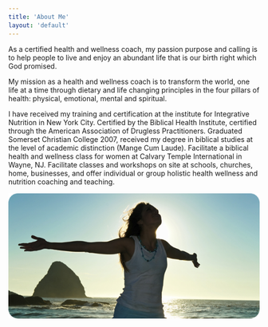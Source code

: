```yaml
---
title: 'About Me'
layout: 'default'
---
```

As a certified health and wellness coach, my passion purpose and calling is to help people to live and enjoy an abundant life that is our birth right which God promised.

My mission as a health and wellness coach is to transform the world, one life at a time through dietary and life changing principles in the four pillars of health: physical, emotional, mental and spiritual.

I have received my training and certification at the institute for Integrative Nutrition in New York City. Certified by the Biblical Health Institute, certified through the American Association of Drugless Practitioners. Graduated Somerset Christian College 2007, received my degree in biblical studies at the level of academic distinction (Mange Cum Laude). Facilitate a biblical health and wellness class for women at Calvary Temple International in Wayne, NJ. Facilitate classes and workshops on site at schools, churches, home, businesses, and offer individual or group holistic health wellness and nutrition coaching and teaching.

![lady with raised arms hug](/images/lady-hug2.png)
